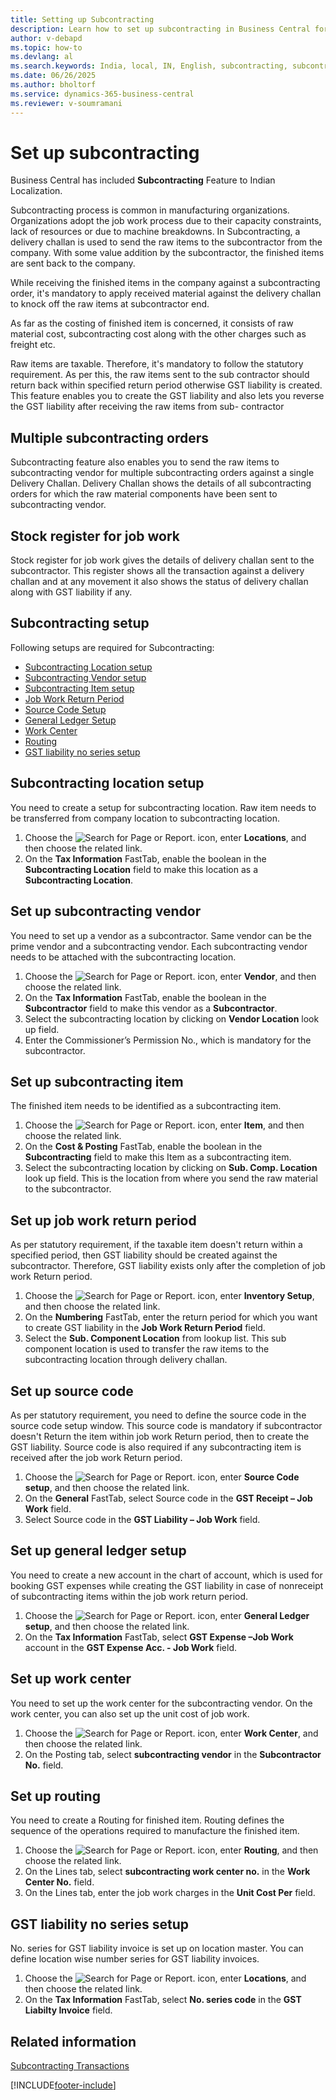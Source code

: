 ```yaml
---
title: Setting up Subcontracting
description: Learn how to set up subcontracting in Business Central for India.
author: v-debapd
ms.topic: how-to
ms.devlang: al
ms.search.keywords: India, local, IN, English, subcontracting, subcontracting orders, job work, source code, routing, work center
ms.date: 06/26/2025
ms.author: bholtorf
ms.service: dynamics-365-business-central
ms.reviewer: v-soumramani
---
```


# Set up subcontracting

Business Central has included **Subcontracting** Feature to Indian Localization.

Subcontracting process is common in manufacturing organizations. Organizations adopt the job work process due to their capacity constraints, lack of resources or due to machine breakdowns. In Subcontracting, a delivery challan is used to send the raw items to the subcontractor from the company. With some value addition by the subcontractor, the finished items are sent back to the company.

While receiving the finished items in the company against a subcontracting order, it's mandatory to apply received material against the delivery challan to knock off the raw items at subcontractor end.

As far as the costing of finished item is concerned, it consists of raw material cost, subcontracting cost along with the other charges such as freight etc.

Raw items are taxable. Therefore, it's mandatory to follow the statutory requirement. As per this, the raw items sent to the sub contractor should return back within specified return period otherwise GST liability is created. This feature enables you to create the GST liability and also lets you reverse the GST liability after receiving the raw items from sub- contractor

## Multiple subcontracting orders

Subcontracting feature also enables you to send the raw items to subcontracting vendor for multiple subcontracting orders against a single Delivery Challan. Delivery Challan shows the details of all subcontracting orders for which the raw material components have been sent to subcontracting vendor.

## Stock register for job work

Stock register for job work gives the details of delivery challan sent to the subcontractor. This register shows all the transaction against a delivery challan and at any movement it also shows the status of delivery challan along with GST liability if any.

## Subcontracting setup

Following setups are required for Subcontracting:

- [Subcontracting Location setup](subcontracting-001-basic-setup.md#subcontracting-location-setup)
- [Subcontracting Vendor setup](subcontracting-001-basic-setup.md#setting-up-subcontracting-vendor)
- [Subcontracting Item setup](subcontracting-001-basic-setup.md#setting-up-subcontracting-item)
- [Job Work Return Period](subcontracting-001-basic-setup.md#setting-up-job-work-return-period)
- [Source Code Setup](subcontracting-001-basic-setup.md#setting-up-source-code)
- [General Ledger Setup](subcontracting-001-basic-setup.md#setting-up-general-ledger-setup)
- [Work Center](subcontracting-001-basic-setup.md#setting-up-work-center)
- [Routing](subcontracting-001-basic-setup.md#setting-up-routing)
- [GST liability no series setup](subcontracting-001-basic-setup.md#gst-liability-no-series-setup)

## Subcontracting location setup

You need to create a setup for subcontracting location. Raw item needs to be transferred from company location to subcontracting location.

1. Choose the ![Search for Page or Report.](image/search_small.png "Search for Page or Report icon") icon, enter **Locations**, and then choose the related link.
1. On the **Tax Information** FastTab, enable the boolean in the **Subcontracting Location** field to make this location as a **Subcontracting Location**.

## Set up subcontracting vendor

You need to set up a vendor as a subcontractor. Same vendor can be the prime vendor and a subcontracting vendor. Each subcontracting vendor needs to be attached with the subcontracting location.

1. Choose the ![Search for Page or Report.](image/search_small.png "Search for Page or Report icon") icon, enter **Vendor**, and then choose the related link.
1. On the **Tax Information** FastTab, enable the boolean in the **Subcontractor** field to make this vendor as a **Subcontractor**.
1. Select the subcontracting location by clicking on **Vendor Location** look up field. 
1. Enter the Commissioner’s Permission No., which is mandatory for the subcontractor. 

## Set up subcontracting item

The finished item needs to be identified as a subcontracting item.

1. Choose the ![Search for Page or Report.](image/search_small.png "Search for Page or Report icon") icon, enter **Item**, and then choose the related link.
1. On the **Cost & Posting** FastTab, enable the boolean in the **Subcontracting** field to make this Item as a subcontracting item.
1. Select the subcontracting location by clicking on **Sub. Comp. Location** look up field. This is the location from where you send the raw material to the subcontractor.

## Set up job work return period

As per statutory requirement, if the taxable item doesn't return within a specified period, then GST liability should be created against the subcontractor. Therefore, GST liability exists only after the completion of job work Return period. 

1. Choose the ![Search for Page or Report.](image/search_small.png "Search for Page or Report icon") icon, enter **Inventory Setup**, and then choose the related link.
1. On the **Numbering** FastTab, enter the return period for which you want to create GST liability in the **Job Work Return Period** field.
1. Select the **Sub. Component Location** from lookup list. This sub component location is used to transfer the raw items to the subcontracting location through delivery challan.

## Set up source code

As per statutory requirement, you need to define the source code in the source code setup window. This source code is mandatory if subcontractor doesn't Return the item within job work Return period, then to create the GST liability. Source code is also required if any subcontracting item is received after the job work Return period.

1. Choose the ![Search for Page or Report.](image/search_small.png "Search for Page or Report icon") icon, enter **Source Code setup**, and then choose the related link.
1. On the **General** FastTab, select Source code in the **GST Receipt – Job Work** field. 
1. Select Source code in the **GST Liability – Job Work** field.

## Set up general ledger setup

You need to create a new account in the chart of account, which is used for booking GST expenses while creating the GST liability in case of nonreceipt of subcontracting items within the job work return period.

1. Choose the ![Search for Page or Report.](image/search_small.png "Search for Page or Report icon") icon, enter **General Ledger setup**, and then choose the related link.
1. On the **Tax Information** FastTab, select **GST Expense –Job Work** account in the **GST Expense Acc. - Job Work** field.

## Set up work center

You need to set up the work center for the subcontracting vendor. On the work center, you can also set up the unit cost of job work.

1. Choose the ![Search for Page or Report.](image/search_small.png "Search for Page or Report icon") icon, enter **Work Center**, and then choose the related link.
1. On the Posting tab, select **subcontracting vendor** in the **Subcontractor No.** field.

## Set up routing

You need to create a Routing for finished item. Routing defines the sequence of the operations required to manufacture the finished item.

1. Choose the ![Search for Page or Report.](image/search_small.png "Search for Page or Report icon") icon, enter **Routing**, and then choose the related link.
1. On the Lines tab, select **subcontracting work center no.** in the **Work Center No.** field. 
1. On the  Lines tab, enter the job work charges in the **Unit Cost Per** field.

## GST liability no series setup

No. series for GST liability invoice is set up on location master. You can define location wise number series for GST liability invoices.

1. Choose the ![Search for Page or Report.](image/search_small.png "Search for Page or Report icon") icon, enter **Locations**, and then choose the related link.
1. On the **Tax Information** FastTab, select **No. series code** in the **GST Liabilty Invoice** field.

## Related information

[Subcontracting Transactions](Subcontracting-Transactions.md)

[!INCLUDE[footer-include](../../includes/footer-banner.md)]
